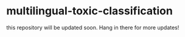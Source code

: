 # multilingual-toxic-classification
this repository will be updated soon. Hang in there for more updates!
